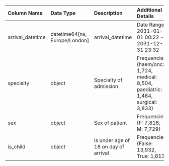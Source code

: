 | Column Name      | Data Type                     | Description                          | Additional Details                                                                 |
|:-----------------|:------------------------------|:-------------------------------------|:-----------------------------------------------------------------------------------|
| arrival_datetime | datetime64[ns, Europe/London] | arrival_datetime                     | Date Range: 2031-01-01 00:22 - 2031-12-31 23:32                                    |
| specialty        | object                        | Specialty of admission               | Frequencies: {haem/onc: 1,724, medical: 8,504, paediatric: 1,484, surgical: 3,833} |
| sex              | object                        | Sex of patient                       | Frequencies: {F: 7,816, M: 7,729}                                                  |
| is_child         | object                        | Is under age of 18 on day of arrival | Frequencies: {False: 13,932, True: 1,613}                                          |